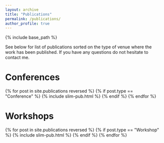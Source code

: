 ```yaml
---
layout: archive
title: "Publications"
permalink: /publications/
author_profile: true
---
```


{% include base_path %}

See below for list of publications sorted on the type of venue where the work has been published. If
you have any questions do not hesitate to contact me.

Conferences
========

{% for post in site.publications reversed %}
  {% if post.type == "Conference" %}
    {% include slim-pub.html %}
  {% endif %}
{% endfor %}

Workshops
======

{% for post in site.publications reversed %}
  {% if post.type == "Workshop" %}
    {% include slim-pub.html %}
  {% endif %}
{% endfor %}
